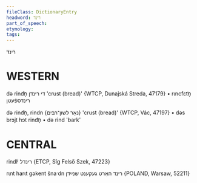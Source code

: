 ```yaml
---
fileClass: DictionaryEntry
headword: רינד
part_of_speech: 
etymology: 
tags: 
---
```

רינד

WESTERN
========

də rind͡n̩ די רינדן 'crust (bread)' {WTCP, Dunajská Streda, 47179}
	•	rɩncfɛt͡n̩ רינדספֿעטן

də rind͡n̩, rindn {נאָר לשון־רבים} 'crust (bread)' {WTCP, Vác, 47197}
	•	dəs brɔjt hɔt rind͡n̩
	•	də rind 'bark'

CENTRAL
========

rindlʲ רינדל {ETCP, Sîg Felső Szek, 47223}

rɩnt harɩt gəkent šnaˑdn רינד האַרט געקענט שנײַדן {POLAND, Warsaw, 52211}